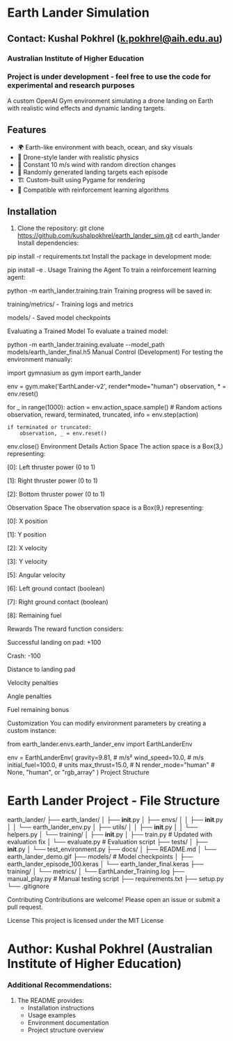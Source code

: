 # Earth Lander Simulation

## Contact: Kushal Pokhrel (k.pokhrel@aih.edu.au)

### Australian Institute of Higher Education

### Project is under development - feel free to use the code for experimental and research purposes

A custom OpenAI Gym environment simulating a drone landing on Earth with realistic wind effects and dynamic landing targets.

## Features

- 🌍 Earth-like environment with beach, ocean, and sky visuals
- 🚁 Drone-style lander with realistic physics
- 💨 Constant 10 m/s wind with random direction changes
- 🎯 Randomly generated landing targets each episode
- 🏗️ Custom-built using Pygame for rendering
- 🤖 Compatible with reinforcement learning algorithms

## Installation

1. Clone the repository:
   git clone https://github.com/kushalpokhrel/earth_lander_sim.git
   cd earth_lander
   Install dependencies:

pip install -r requirements.txt
Install the package in development mode:

pip install -e .
Usage
Training the Agent
To train a reinforcement learning agent:

python -m earth_lander.training.train
Training progress will be saved in:

training/metrics/ - Training logs and metrics

models/ - Saved model checkpoints

Evaluating a Trained Model
To evaluate a trained model:

python -m earth_lander.training.evaluate --model_path models/earth_lander_final.h5
Manual Control (Development)
For testing the environment manually:

import gymnasium as gym
import earth_lander

env = gym.make('EarthLander-v2', render*mode="human")
observation, * = env.reset()

for \_ in range(1000):
action = env.action_space.sample() # Random actions
observation, reward, terminated, truncated, info = env.step(action)

    if terminated or truncated:
        observation, _ = env.reset()

env.close()
Environment Details
Action Space
The action space is a Box(3,) representing:

[0]: Left thruster power (0 to 1)

[1]: Right thruster power (0 to 1)

[2]: Bottom thruster power (0 to 1)

Observation Space
The observation space is a Box(9,) representing:

[0]: X position

[1]: Y position

[2]: X velocity

[3]: Y velocity

[4]: Angle "radians"

[5]: Angular velocity

[6]: Left ground contact (boolean)

[7]: Right ground contact (boolean)

[8]: Remaining fuel

Rewards
The reward function considers:

Successful landing on pad: +100

Crash: -100

Distance to landing pad

Velocity penalties

Angle penalties

Fuel remaining bonus

Customization
You can modify environment parameters by creating a custom instance:

from earth_lander.envs.earth_lander_env import EarthLanderEnv

env = EarthLanderEnv(
gravity=9.81, # m/s²
wind_speed=10.0, # m/s
initial_fuel=100.0, # units
max_thrust=15.0, # N
render_mode="human" # None, "human", or "rgb_array"
)
Project Structure

# Earth Lander Project - File Structure

earth_lander/
├── earth_lander/
│ ├── **init**.py
│ ├── envs/
│ │ ├── **init**.py
│ │ └── earth_lander_env.py
│ ├── utils/
│ │ ├── **init**.py
│ │ └── helpers.py
│ └── training/
│ ├── **init**.py
│ ├── train.py # Updated with evaluation fix
│ └── evaluate.py # Evaluation script
├── tests/
│ ├── **init**.py
│ └── test_environment.py
├── docs/
│ ├── README.md
│ └── earth_lander_demo.gif
├── models/ # Model checkpoints
│ ├── earth_lander_episode_100.keras
│ └── earth_lander_final.keras
├── training/
│ └── metrics/
│ └── EarthLander_Training.log
├── manual_play.py # Manual testing script
├── requirements.txt
├── setup.py
└── .gitignore

Contributing
Contributions are welcome! Please open an issue or submit a pull request.

License
This project is licensed under the MIT License

# Author: Kushal Pokhrel (Australian Institute of Higher Education)

### Additional Recommendations:

1. The README provides:
   - Installation instructions
   - Usage examples
   - Environment documentation
   - Project structure overview
